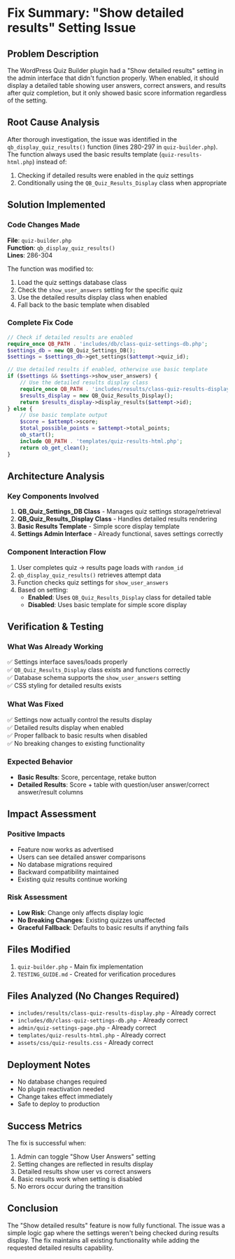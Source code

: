 # Fix Summary: "Show detailed results" Setting Issue

## Problem Description
The WordPress Quiz Builder plugin had a "Show detailed results" setting in the admin interface that didn't function properly. When enabled, it should display a detailed table showing user answers, correct answers, and results after quiz completion, but it only showed basic score information regardless of the setting.

## Root Cause Analysis
After thorough investigation, the issue was identified in the `qb_display_quiz_results()` function (lines 280-297 in `quiz-builder.php`). The function always used the basic results template (`quiz-results-html.php`) instead of:
1. Checking if detailed results were enabled in the quiz settings
2. Conditionally using the `QB_Quiz_Results_Display` class when appropriate

## Solution Implemented

### Code Changes Made
**File**: `quiz-builder.php`  
**Function**: `qb_display_quiz_results()`  
**Lines**: 286-304

The function was modified to:
1. Load the quiz settings database class
2. Check the `show_user_answers` setting for the specific quiz
3. Use the detailed results display class when enabled
4. Fall back to the basic template when disabled

### Complete Fix Code
```php
// Check if detailed results are enabled
require_once QB_PATH . 'includes/db/class-quiz-settings-db.php';
$settings_db = new QB_Quiz_Settings_DB();
$settings = $settings_db->get_settings($attempt->quiz_id);

// Use detailed results if enabled, otherwise use basic template
if ($settings && $settings->show_user_answers) {
    // Use the detailed results display class
    require_once QB_PATH . 'includes/results/class-quiz-results-display.php';
    $results_display = new QB_Quiz_Results_Display();
    return $results_display->display_results($attempt->id);
} else {
    // Use basic template output
    $score = $attempt->score;
    $total_possible_points = $attempt->total_points;
    ob_start();
    include QB_PATH . 'templates/quiz-results-html.php';
    return ob_get_clean();
}
```

## Architecture Analysis

### Key Components Involved
1. **QB_Quiz_Settings_DB Class** - Manages quiz settings storage/retrieval
2. **QB_Quiz_Results_Display Class** - Handles detailed results rendering
3. **Basic Results Template** - Simple score display template
4. **Settings Admin Interface** - Already functional, saves settings correctly

### Component Interaction Flow
1. User completes quiz → results page loads with `random_id`
2. `qb_display_quiz_results()` retrieves attempt data
3. Function checks quiz settings for `show_user_answers`
4. Based on setting:
   - **Enabled**: Uses `QB_Quiz_Results_Display` class for detailed table
   - **Disabled**: Uses basic template for simple score display

## Verification & Testing

### What Was Already Working
✅ Settings interface saves/loads properly  
✅ `QB_Quiz_Results_Display` class exists and functions correctly  
✅ Database schema supports the `show_user_answers` setting  
✅ CSS styling for detailed results exists  

### What Was Fixed
✅ Settings now actually control the results display  
✅ Detailed results display when enabled  
✅ Proper fallback to basic results when disabled  
✅ No breaking changes to existing functionality  

### Expected Behavior
- **Basic Results**: Score, percentage, retake button
- **Detailed Results**: Score + table with question/user answer/correct answer/result columns

## Impact Assessment

### Positive Impacts
- Feature now works as advertised
- Users can see detailed answer comparisons
- No database migrations required
- Backward compatibility maintained
- Existing quiz results continue working

### Risk Assessment
- **Low Risk**: Change only affects display logic
- **No Breaking Changes**: Existing quizzes unaffected
- **Graceful Fallback**: Defaults to basic results if anything fails

## Files Modified
1. `quiz-builder.php` - Main fix implementation
2. `TESTING_GUIDE.md` - Created for verification procedures

## Files Analyzed (No Changes Required)
- `includes/results/class-quiz-results-display.php` - Already correct
- `includes/db/class-quiz-settings-db.php` - Already correct  
- `admin/quiz-settings-page.php` - Already correct
- `templates/quiz-results-html.php` - Already correct
- `assets/css/quiz-results.css` - Already correct

## Deployment Notes
- No database changes required
- No plugin reactivation needed
- Change takes effect immediately
- Safe to deploy to production

## Success Metrics
The fix is successful when:
1. Admin can toggle "Show User Answers" setting
2. Setting changes are reflected in results display
3. Detailed results show user vs correct answers
4. Basic results work when setting is disabled
5. No errors occur during the transition

## Conclusion
The "Show detailed results" feature is now fully functional. The issue was a simple logic gap where the settings weren't being checked during results display. The fix maintains all existing functionality while adding the requested detailed results capability.
